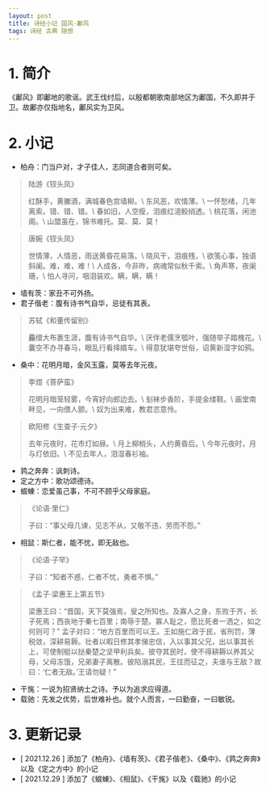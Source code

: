 ```yaml
---
layout: post
title: 诗经小记 国风·鄘风
tags: 诗经 古典 随想
---
```


# 1. 简介

《鄘风》即鄘地的歌谣。武王伐纣后，以殷都朝歌南部地区为鄘国，不久即并于卫。故鄘亦仅指地名，鄘风实为卫风。

# 2. 小记

- 柏舟：门当户对，才子佳人，志同道合者则可矣。

> 陆游《钗头凤》
>
> 红酥手，黄縢酒，满城春色宫墙柳。\\
> 东风恶，欢情薄。\\
> 一怀愁绪，几年离索。错、错、错。\\
> 春如旧，人空瘦，泪痕红浥鲛绡透。\\
> 桃花落，闲池阁。\\
> 山盟虽在，锦书难托。莫、莫、莫！

> 唐婉《钗头凤》
>
> 世情薄，人情恶，雨送黄昏花易落。\\
> 晓风干，泪痕残，\\
> 欲笺心事，独语斜阑。难，难，难！\\
> 人成各，今非昨，病魂常似秋千索。\\
> 角声寒，夜阑珊，\\
> 怕人寻问，咽泪装欢。瞒，瞒，瞒！

- 墙有茨：家丑不可外扬。
- 君子偕老：腹有诗书气自华，忌徒有其表。

> 苏轼《和董传留别》
>
> 麤缯大布裹生涯，腹有诗书气自华。\\
> 厌伴老儒烹瓠叶，强随举子踏槐花。\\
> 囊空不办寻春马，眼乱行看择婿车。\\
> 得意犹堪夸世俗，诏黄新湿字如鸦。

- 桑中：花明月暗，金风玉露，莫等去年元夜。

> 李煜《菩萨蛮》
>
> 花明月暗笼轻雾，今宵好向郎边去。\\
> 刬袜步香阶，手提金缕鞋。\\
> 画堂南畔见，一向偎人颤。\\
> 奴为出来难，教君恣意怜。

> 欧阳修《生查子·元夕》
>
> 去年元夜时，花市灯如昼。\\
> 月上柳梢头，人约黄昏后。\\
> 今年元夜时，月与灯依旧。\\
> 不见去年人，泪湿春衫袖。

- 鹑之奔奔：讽刺诗。
- 定之方中：歌功颂德诗。
- 蝃蝀：恋爱虽己事，不可不顾乎父母家庭。

> 《论语·里仁》
>
> 子曰：“事父母几谏，见志不从，又敬不违，劳而不怨。”

- 相鼠：斯仁者，能不忧，即无敌也。

> 《论语·子罕》
>
> 子曰：“知者不惑，仁者不忧，勇者不惧。”

> 《孟子·梁惠王上第五节》
>
> 梁惠王曰：“晋国，天下莫强焉，叟之所知也。及寡人之身，东败于齐，长子死焉；西丧地于秦七百里；南辱于楚。寡人耻之，愿比死者一洒之，如之何则可？”
> 孟子对曰：“地方百里而可以王。王如施仁政于民，省刑罚，薄税敛，深耕易耨。壮者以暇日修其孝悌忠信，入以事其父兄，出以事其长上，可使制梃以挞秦楚之坚甲利兵矣。彼夺其民时，使不得耕耨以养其父母，父母冻饿，兄弟妻子离散。彼陷溺其民，王往而征之，夫谁与王敌？故曰：‘仁者无敌。’王请勿疑！”

- 干旄：一说为招贤纳士之诗。予以为追求应得道。
- 载驰：先发之优势，后世难补也。就个人而言，一曰勤奋，一曰敏锐。

# 3. 更新记录

- [ 2021.12.26 ] 添加了《柏舟》、《墙有茨》、《君子偕老》、《桑中》、《鹑之奔奔》以及《定之方中》的小记
- [ 2021.12.29 ] 添加了《蝃蝀》、《相鼠》、《干旄》以及《载驰》的小记
